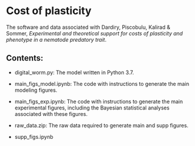 # Cost of plasticity

The software and data associated with Dardiry, Piscobulu, Kalirad & Sommer, _Experimental and theoretical support for costs of plasticity and phenotype in a nematode predatory trait_.

## Contents:

+ digital_worm.py: The model written in Python 3.7.

+ main_figs_model.ipynb: The code with instructions to generate the main modeling figures.

+ main_figs_exp.ipynb: The code with instructions to generate the main experimental figures, including the Bayesian statistical analyses associated with these figures.

+ raw_data.zip: The raw data required to generate main and supp figures. 

+ supp_figs.ipynb



